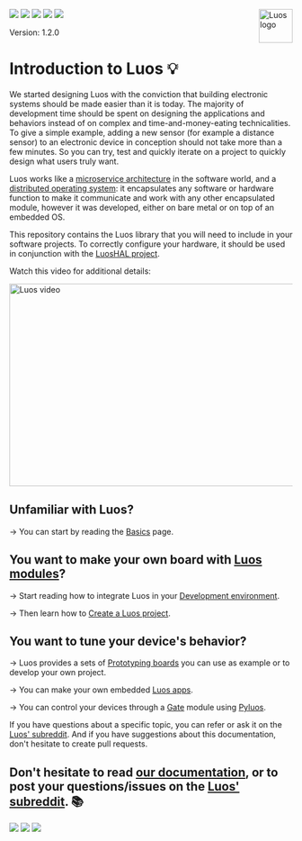<a href="https://luos.io"><img src="https://uploads-ssl.webflow.com/601a78a2b5d030260a40b7ad/602f8d74abdf72db7f5e3ed9_Luos_Logo_animation_Black.gif" alt="Luos logo" title="Luos" align="right" height="60" /></a>

[![](https://img.shields.io/github/license/Luos-io/Luos)](https://github.com/Luos-io/Luos/blob/master/LICENSE)
[![](http://certified.luos.io)](https://luos.io)
[![](https://img.shields.io/reddit/subreddit-subscribers/Luos?style=social)](https://www.reddit.com/r/Luos)
[![](https://img.shields.io/twitter/url/http/shields.io.svg?style=social)](https://twitter.com/intent/tweet?text=Unleash%20electronic%20devices%20as%20microservices%20thanks%20to%20Luos&https://luos.io&via=Luos_io&hashtags=embeddedsystems,electronics,microservices,api)
[![](https://img.shields.io/badge/LinkedIn-Share-0077B5?style=social&logo=linkedin)](https://www.linkedin.com/sharing/share-offsite/?url=https%3A%2F%2Fgithub.com%2Fluos-io)

Version: 1.2.0

# Introduction to Luos :bulb:

We started designing Luos with the conviction that building electronic systems should be made easier than it is today. The majority of development time should be spent on designing the applications and behaviors instead of on complex and time-and-money-eating technicalities. To give a simple example, adding a new sensor (for example a distance sensor) to an electronic device in conception should not take more than a few minutes. So you can try, test and quickly iterate on a project to quickly design what users truly want.

Luos works like a [microservice architecture](https://en.wikipedia.org/wiki/Microservices) in the software world, and a [distributed operating system](https://en.wikipedia.org/wiki/Distributed_operating_system): it encapsulates any software or hardware function to make it communicate and work with any other encapsulated module, however it was developed, either on bare metal or on top of an embedded OS.

This repository contains the Luos library that you will need to include in your software projects. To correctly configure your hardware, it should be used in conjunction with the [LuosHAL project](https://github.com/Luos-io/LuosHAL).

Watch this video for additional details:

<a href="https://youtu.be/xQe3z0M_FE8"><img border="0" alt="Luos video" src="https://uploads-ssl.webflow.com/601a78a2b5d030260a40b7ad/6035128c3e63c132f1743d13_youtube.jpeg" width="640" height="360"></a>

## Unfamiliar with Luos?

→ You can start by reading the [Basics](https://docs.luos.io/pages/overview/general-basics.html) page.

## You want to make your own board with [Luos modules](https://docs.luos.io/pages/low/containers/create-containers.html)?

→ Start reading how to integrate Luos in your [Development environment](https://docs.luos.io/pages/low/dev-env.html).

→ Then learn how to [Create a Luos project](https://docs.luos.io/pages/low/containers/create-project.html).

## You want to tune your device's behavior?

→ Luos provides a sets of [Prototyping boards](https://docs.luos.io/pages/demo_boards/boards-list.html) you can use as example or to develop your own project.

→ You can make your own embedded [Luos apps](https://docs.luos.io/pages/low/containers/create-containers.html).

→ You can control your devices through a [Gate](https://docs.luos.io/pages/high/containers_list/gate.html) module using [Pyluos](https://docs.luos.io/pages/high/pyluos.html).

If you have questions about a specific topic, you can refer or ask it on the [Luos' subreddit](https://www.reddit.com/r/Luos). And if you have suggestions about this documentation, don't hesitate to create pull requests.

## Don't hesitate to read [our documentation](https://docs.luos.io), or to post your questions/issues on the [Luos' subreddit](https://www.reddit.com/r/Luos/). :books:


[![](https://img.shields.io/reddit/subreddit-subscribers/Luos?style=social)](https://www.reddit.com/r/Luos)
[![](https://img.shields.io/badge/Luos-Documentation-34A3B4)](https://docs.luos.io)
[![](https://img.shields.io/badge/LinkedIn-Follow%20us-0077B5?style=flat&logo=linkedin)](https://www.linkedin.com/company/luos)
